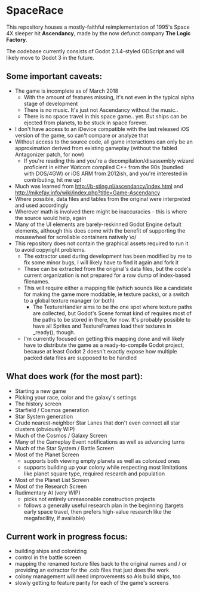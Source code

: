 # SpaceRace
This repository houses a mostly-faithful reimplementation of 1995's Space 4X sleeper hit **Ascendancy**, made by the now defunct company **The Logic Factory**.

The codebase currently consists of Godot 2.1.4-styled GDScript and will likely move to Godot 3 in the future.

## Some important caveats:

- The game is incomplete as of March 2018
  - With the amount of features missing, it's not even in the typical alpha stage of development
  - There is no music. It's just not Ascendancy without the music..
  - There is no space travel in this space game.. yet. But ships can be ejected from planets, to be stuck in space forever.
- I don't have access to an iDevice compatible with the last released iOS version of the game, so can't compare or analyze that
- Without access to the source code, all game interactions can only be an approximation derived from existing gameplay (without the fabled Antagonizer patch, for now)
  - If you're reading this and you're a decompilation/disassembly wizard proficient in either Watcom compiled C++ from the 90s (bundled with DOS/4GW) or iOS ARM from 2012ish, and you're interested in contributing, hit me up!
- Much was learned from http://b-sting.nl/ascendancy/index.html and http://mikefay.info/wiki/index.php?title=Game-Ascendancy
- Where possible, data files and tables from the original were interpreted and used accordingly
- Wherever math is involved there might be inaccuracies - this is where the source would help, again
- Many of the UI elements are barely-reskinned Godot Engine default elements, although this does come with the benefit of supporting the mousewheel for scrollable containers natively \o/
- This repository does not contain the graphical assets required to run it to avoid copyright problems.
  - The extractor used during development has been modified by me to fix some minor bugs, I will likely have to find it again and fork it
  - These can be extracted from the original's data files, but the code's current organization is not prepared for a raw dump of index-based filenames.
  - This will require either a mapping file (which sounds like a candidate for making the game more moddable, ie texture packs), or a switch to a global texture manager (or both)
      - The TextureHandler aims to be the one spot where texture paths are collected, but Godot's Scene format kind of requires most of the paths to be stored in there, for now. It's probably possible to have all Sprites and TextureFrames load their textures in _ready(), though.
  - I'm currently focused on getting this mapping done and will likely have to distribute the game as a ready-to-compile Godot project, because at least Godot 2 doesn't exactly expose how multiple packed data files are supposed to be handled

## What does work (for the most part):
- Starting a new game
- Picking your race, color and the galaxy's settings
- The history screen
- Starfield / Cosmos generation
- Star System generation
- Crude nearest-neighbor Star Lanes that don't even connect all star clusters (obviously WIP)
- Much of the Cosmos / Galaxy Screen
- Many of the Gameplay Event notifications as well as advancing turns
- Much of the Star System / Battle Screen
- Most of the Planet Screen
  - supports both viewing empty planets as well as colonized ones
  - supports building up your colony while respecting most limitations like planet square type, required research and population 
- Most of the Planet List Screen
- Most of the Research Screen
- Rudimentary AI (very WIP)
  - picks not entirely unreasonable construction projects
  - follows a generally useful research plan in the beginning (targets early space travel, then prefers high-value research like the megafacility, if available)

## Current work in progress focus:
- building ships and colonizing
- control in the battle screen
- mapping the renamed texture files back to the original names and / or providing an extractor for the .cob files that just does the work
- colony management will need improvements so AIs build ships, too
- slowly getting to feature parity for each of the game's screens
